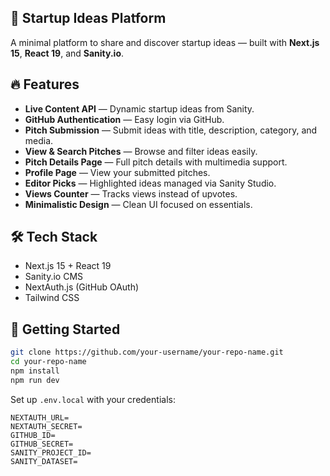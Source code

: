 ## 📝 Startup Ideas Platform

A minimal platform to share and discover startup ideas — built with **Next.js 15**, **React 19**, and **Sanity.io**.

## 🔥 Features

- **Live Content API** — Dynamic startup ideas from Sanity.
- **GitHub Authentication** — Easy login via GitHub.
- **Pitch Submission** — Submit ideas with title, description, category, and media.
- **View & Search Pitches** — Browse and filter ideas easily.
- **Pitch Details Page** — Full pitch details with multimedia support.
- **Profile Page** — View your submitted pitches.
- **Editor Picks** — Highlighted ideas managed via Sanity Studio.
- **Views Counter** — Tracks views instead of upvotes.
- **Minimalistic Design** — Clean UI focused on essentials.

## 🛠 Tech Stack

- Next.js 15 + React 19
- Sanity.io CMS
- NextAuth.js (GitHub OAuth)
- Tailwind CSS

## 🚀 Getting Started

```bash
git clone https://github.com/your-username/your-repo-name.git
cd your-repo-name
npm install
npm run dev
```

Set up `.env.local` with your credentials:

```env
NEXTAUTH_URL=
NEXTAUTH_SECRET=
GITHUB_ID=
GITHUB_SECRET=
SANITY_PROJECT_ID=
SANITY_DATASET=
```
